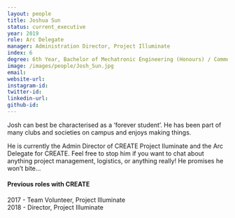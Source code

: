 ```yaml
---
layout: people
title: Joshua Sun
status: current_executive
year: 2019
role: Arc Delegate
manager: Administration Director, Project Illuminate
index: 6
degree: 6th Year, Bachelor of Mechatronic Engineering (Honours) / Commerce (Human Resources)
image: /images/people/Josh_Sun.jpg
email:
website-url: 
instagram-id: 
twitter-id: 
linkedin-url:
github-id: 
---
```

Josh can best be characterised as a ‘forever student’. He has been part of many clubs and societies on campus and enjoys making things. <br>

He is currently the Admin Director of CREATE Project Iluminate and the Arc Delegate for CREATE. Feel free to stop him if you want to chat about anything project management, logistics, or anything really! He promises he won’t bite… 
<h4>Previous roles with CREATE</h4>
2017 - Team Volunteer, Project Illuminate<br>
2018 - Director, Project Illuminate<br>